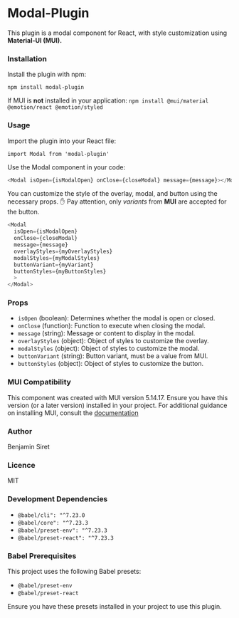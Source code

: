 # Modal-Plugin
This plugin is a modal component for React, with style customization using **Material-UI (MUI).**

### Installation
Install the plugin with npm:

```npm install modal-plugin```

If MUI is **not** installed in your application:
```npm install @mui/material @emotion/react @emotion/styled```

### Usage
Import the plugin into your React file:

```import Modal from 'modal-plugin'```

Use the Modal component in your code:
```javascript
<Modal isOpen={isModalOpen} onClose={closeModal} message={message}></Modal>
```

You can customize the style of the overlay, modal, and button using the necessary props.
:raised_hand: Pay attention, only *variants* from **MUI** are accepted for the button.

```javascript
<Modal
  isOpen={isModalOpen}
  onClose={closeModal}
  message={message}
  overlayStyles={myOverlayStyles}
  modalStyles={myModalStyles}
  buttonVariant={myVariant}
  buttonStyles={myButtonStyles}
  >
</Modal>
```
### Props
- `isOpen` (boolean): Determines whether the modal is open or closed.
- `onClose` (function): Function to execute when closing the modal.
- `message` (string): Message or content to display in the modal.
- `overlayStyles`  (object): Object of styles to customize the overlay.
- `modalStyles` (object): Object of styles to customize the modal.
- `buttonVariant` (string): Button variant, must be a value from MUI.
- `buttonStyles` (object): Object of styles to customize the button.

### MUI Compatibility
This component was created with MUI version 5.14.17.
Ensure you have this version (or a later version) installed in your project.
For additional guidance on installing MUI, consult the [documentation](https://mui.com/material-ui/)

### Author
Benjamin Siret

### Licence
MIT

### Development Dependencies
- `@babel/cli": "^7.23.0`
- `@babel/core": "^7.23.3`
- `@babel/preset-env": "^7.23.3`
- `@babel/preset-react": "^7.23.3`

### Babel Prerequisites
This project uses the following Babel presets:
- `@babel/preset-env`
- `@babel/preset-react`

Ensure you have these presets installed in your project to use this plugin.
